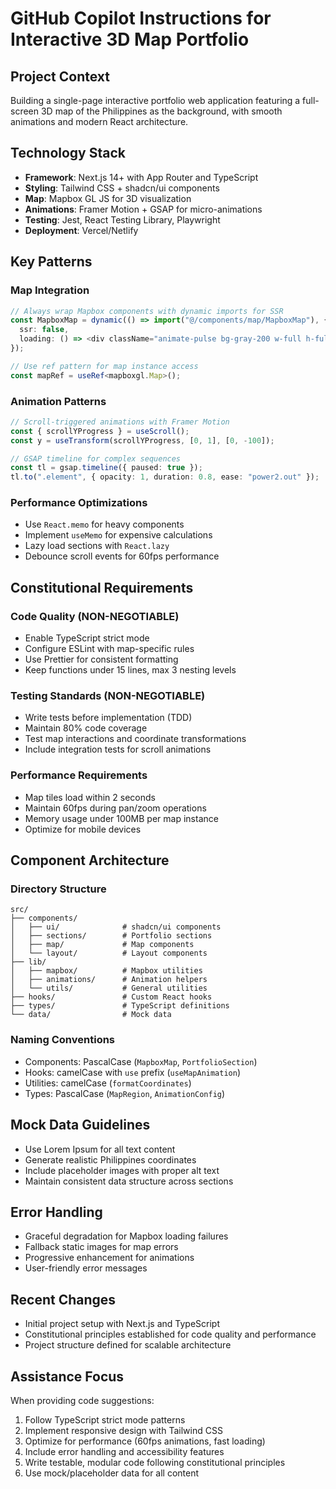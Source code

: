 # GitHub Copilot Instructions for Interactive 3D Map Portfolio

## Project Context

Building a single-page interactive portfolio web application featuring a full-screen 3D map of the Philippines as the background, with smooth animations and modern React architecture.

## Technology Stack

- **Framework**: Next.js 14+ with App Router and TypeScript
- **Styling**: Tailwind CSS + shadcn/ui components
- **Map**: Mapbox GL JS for 3D visualization
- **Animations**: Framer Motion + GSAP for micro-animations
- **Testing**: Jest, React Testing Library, Playwright
- **Deployment**: Vercel/Netlify

## Key Patterns

### Map Integration

```typescript
// Always wrap Mapbox components with dynamic imports for SSR
const MapboxMap = dynamic(() => import("@/components/map/MapboxMap"), {
  ssr: false,
  loading: () => <div className="animate-pulse bg-gray-200 w-full h-full" />,
});

// Use ref pattern for map instance access
const mapRef = useRef<mapboxgl.Map>();
```

### Animation Patterns

```typescript
// Scroll-triggered animations with Framer Motion
const { scrollYProgress } = useScroll();
const y = useTransform(scrollYProgress, [0, 1], [0, -100]);

// GSAP timeline for complex sequences
const tl = gsap.timeline({ paused: true });
tl.to(".element", { opacity: 1, duration: 0.8, ease: "power2.out" });
```

### Performance Optimizations

- Use `React.memo` for heavy components
- Implement `useMemo` for expensive calculations
- Lazy load sections with `React.lazy`
- Debounce scroll events for 60fps performance

## Constitutional Requirements

### Code Quality (NON-NEGOTIABLE)

- Enable TypeScript strict mode
- Configure ESLint with map-specific rules
- Use Prettier for consistent formatting
- Keep functions under 15 lines, max 3 nesting levels

### Testing Standards (NON-NEGOTIABLE)

- Write tests before implementation (TDD)
- Maintain 80% code coverage
- Test map interactions and coordinate transformations
- Include integration tests for scroll animations

### Performance Requirements

- Map tiles load within 2 seconds
- Maintain 60fps during pan/zoom operations
- Memory usage under 100MB per map instance
- Optimize for mobile devices

## Component Architecture

### Directory Structure

```
src/
├── components/
│   ├── ui/              # shadcn/ui components
│   ├── sections/        # Portfolio sections
│   ├── map/             # Map components
│   └── layout/          # Layout components
├── lib/
│   ├── mapbox/          # Mapbox utilities
│   ├── animations/      # Animation helpers
│   └── utils/           # General utilities
├── hooks/               # Custom React hooks
├── types/               # TypeScript definitions
└── data/                # Mock data
```

### Naming Conventions

- Components: PascalCase (`MapboxMap`, `PortfolioSection`)
- Hooks: camelCase with `use` prefix (`useMapAnimation`)
- Utilities: camelCase (`formatCoordinates`)
- Types: PascalCase (`MapRegion`, `AnimationConfig`)

## Mock Data Guidelines

- Use Lorem Ipsum for all text content
- Generate realistic Philippines coordinates
- Include placeholder images with proper alt text
- Maintain consistent data structure across sections

## Error Handling

- Graceful degradation for Mapbox loading failures
- Fallback static images for map errors
- Progressive enhancement for animations
- User-friendly error messages

## Recent Changes

- Initial project setup with Next.js and TypeScript
- Constitutional principles established for code quality and performance
- Project structure defined for scalable architecture

## Assistance Focus

When providing code suggestions:

1. Follow TypeScript strict mode patterns
2. Implement responsive design with Tailwind CSS
3. Optimize for performance (60fps animations, fast loading)
4. Include error handling and accessibility features
5. Write testable, modular code following constitutional principles
6. Use mock/placeholder data for all content
